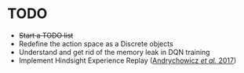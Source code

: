 # TODO

* ~~Start a TODO list~~
* Redefine the action space as a Discrete objects 
* Understand and get rid of the memory leak in DQN training
* Implement Hindsight Experience Replay ([Andrychowicz <em>et al.</em> 2017](https://papers.nips.cc/paper/7090-hindsight-experience-replay.html))

